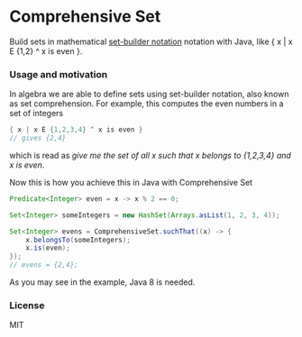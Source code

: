 # Comprehensive Set
Build sets in mathematical [set-builder notation](https://en.wikipedia.org/wiki/Set-builder_notation) notation with Java, like { x | x E {1,2} ^ x is even }.

### Usage and motivation

In algebra we are able to define sets using set-builder notation, also known as set comprehension. For example, this computes the even numbers in a set of integers

```java
{ x | x E {1,2,3,4} ^ x is even }
// gives {2,4}
```

which is read as _give me the set of all x such that x belongs to {1,2,3,4} and x is even_.

Now this is how you achieve this in Java with Comprehensive Set

```java
Predicate<Integer> even = x -> x % 2 == 0;

Set<Integer> someIntegers = new HashSet(Arrays.asList(1, 2, 3, 4));

Set<Integer> evens = ComprehensiveSet.suchThat((x) -> {
    x.belongsTo(someIntegers);
    x.is(even);
});
// evens = {2,4};
```

As you may see in the example, Java 8 is needed.

### License

MIT
